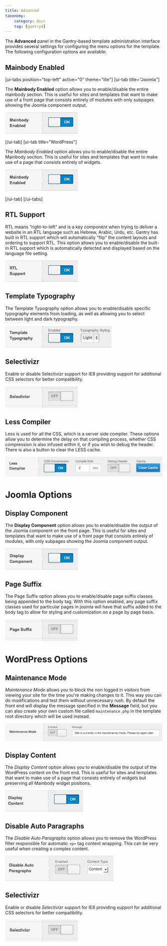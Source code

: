 ```yaml
---
title: Advanced
taxonomy:
    category: docs
    tag: [gantry4]
---
```


The **Advanced** panel in the Gantry-based template administration interface provides several settings for configuring the menu options for the template. The following configuration options are available:


Mainbody Enabled
----------------

[ui-tabs position="top-left" active="0" theme="lite"]
[ui-tab title="Joomla"]

The **Mainbody Enabled** option allows you to enable/disable the entire mainbody section. This is useful for sites and templates that want to make use of a front page that consists entirely of modules with only subpages showing the Joomla component output.

![](advanced-mainbody.jpg?classes=shadow,border) 

[/ui-tab]
[ui-tab title="WordPress"]

The *Mainbody Enabled* option allows you to enable/disable the entire Mainbody section. This is useful for sites and templates that want to make use of a page that consists entirely of widgets.

![](advanced-mainbody_wp.jpg?classes=shadow,border) 

[/ui-tab]
[/ui-tabs]

RTL Support
-----------

RTL means “right-to-left” and is a key component when trying to deliver a website in an RTL language such as Hebrew, Arabic, Urdu, etc. Gantry has built in RTL support which will automatically “flip” the content layouts and ordering to support RTL. This option allows you to enable/disable the built-in RTL support which is automatically detected and displayed based on the language file setting.

![](advanced-rtl.jpg?classes=shadow,border) 




Template Typography
-------------------
The Template Typography option allows you to enable/disable specific typography elements from loading, as well as allowing you to select between light and dark typography.

![](advanced-typography.jpg?classes=shadow,border) 

Selectivizr
-----------
Enable or disable Selectivizr support for IE8 providing support for additional CSS selectors for better compatibility.

![](advanced-selectivizr.jpg?classes=shadow,border) 

Less Compiler
-------------
Less is used for all the CSS, which is a server side compiler. These options allow you to determine the delay on that compiling process, whether CSS compression is also infused within it, or if you wish to debug the header. There is also a button to clear the LESS cache.

![](advanced-less.jpg?classes=shadow,border) 

Joomla Options
=====

Display Component
-----------------

The **Display Component** option allows you to enable/disable the output of the Joomla component on the front page. This is useful for sites and templates that want to make use of a front page that consists entirely of modules, with only subpages showing the Joomla component output.

![](advanced-display-component.jpg?classes=shadow,border) 

Page Suffix
-----------

The Page Suffix option allows you to enable/disable page suffix classes being appended to the body tag. With this option enabled, any page suffix classes used for particular pages in joomla will have that suffix added to the body tag to allow for styling and customization on a page by page basis.

![](advanced-page-suffix.jpg?classes=shadow,border) 

WordPress Options
=====

Maintenance Mode
----------------
*Maintenance Mode* allows you to block the non logged in visitors from viewing your site for the time you're making changes to it. This way you can do modifications and test them without unnecessary rush. By default the front end will display the message specified in the **Message** field, but you can also create your own custom file called `maintenance.php` in the template root directory which will be used instead.

![](advanced-maintenance-mode_wp.jpg?classes=shadow,border) 

Display Content
---------------
The *Display Content* option allows you to enable/disable the output of the WordPress content on the front end. This is useful for sites and templates that want to make use of a page that consists entirely of widgets but preserving all Mainbody widget positions.

![](advanced-display-content_wp.jpg?classes=shadow,border) 

Disable Auto Paragraphs
-----------------------
The *Disable Auto Paragraphs* option allows you to remove the WordPress filter responsible for automatic `<p>` tag content wrapping. This can be very useful when creating a complex content.

![](advanced-disable-auto-paragraphs_wp.jpg?classes=shadow,border) 

Selectivizr
-----------
Enable or disable *Selectivizr* support for IE8 providing support for additional CSS selectors for better compatibility.

![](advanced-selectivizr_wp.jpg?classes=shadow,border) 

